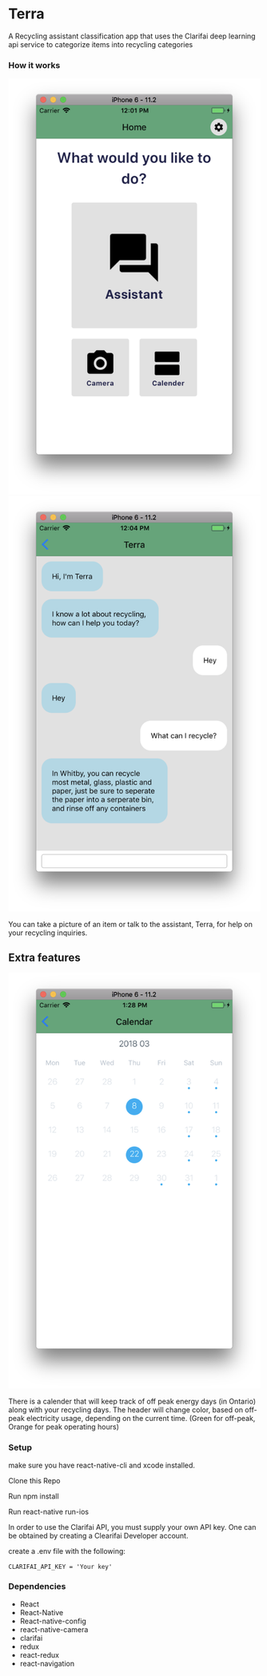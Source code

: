 Terra
=====================

A Recycling assistant classification app that uses the Clarifai deep learning api service to categorize items into recycling categories

### How it works

![Screenshot](./docs/images/home.png)
![Assistant](./docs/images/assistant.png)

You can take a picture of an item or talk to the assistant, Terra, for help on your recycling inquiries.


## Extra features
![Calendar](./docs/images/calendar.png)

There is a calender that will keep track of off peak energy days (in Ontario) along with your recycling days. The header will change color, based on off-peak electricity usage, depending on the current time. (Green for off-peak, Orange for peak operating hours)


### Setup

make sure you have react-native-cli and xcode installed.

Clone this Repo

Run npm install

Run react-native run-ios

In order to use the Clarifai API, you must supply your own API key. One can be obtained by creating a Clearifai Developer account.

create a .env file with the following:

```
CLARIFAI_API_KEY = 'Your key'

```


### Dependencies

* React
* React-Native
* React-native-config
* react-native-camera
* clarifai
* redux
* react-redux
* react-navigation

